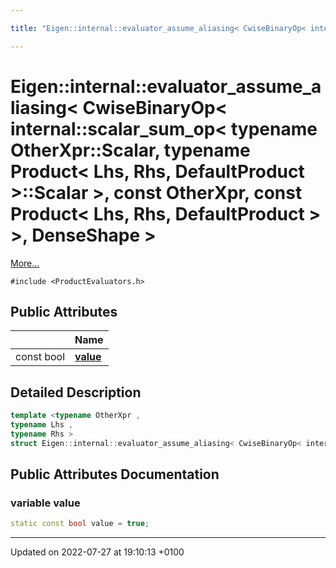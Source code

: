 ```yaml
---

title: "Eigen::internal::evaluator_assume_aliasing< CwiseBinaryOp< internal::scalar_sum_op< typename OtherXpr::Scalar, typename Product< Lhs, Rhs, DefaultProduct >::Scalar >, const OtherXpr, const Product< Lhs, Rhs, DefaultProduct > >, DenseShape >"

---
```


# Eigen::internal::evaluator_assume_aliasing< CwiseBinaryOp< internal::scalar_sum_op< typename OtherXpr::Scalar, typename Product< Lhs, Rhs, DefaultProduct >::Scalar >, const OtherXpr, const Product< Lhs, Rhs, DefaultProduct > >, DenseShape >



 [More...](#detailed-description)


`#include <ProductEvaluators.h>`

## Public Attributes

|                | Name           |
| -------------- | -------------- |
| const bool | **[value](http://example.org/classes/structeigen_1_1internal_1_1evaluator__assume__aliasing_3_01cwisebinaryop_3_01internal_1_1scalar_3afd4b81c2260845cfc9d9e71b0bc834/#variable-value)**  |

## Detailed Description

```cpp
template <typename OtherXpr ,
typename Lhs ,
typename Rhs >
struct Eigen::internal::evaluator_assume_aliasing< CwiseBinaryOp< internal::scalar_sum_op< typename OtherXpr::Scalar, typename Product< Lhs, Rhs, DefaultProduct >::Scalar >, const OtherXpr, const Product< Lhs, Rhs, DefaultProduct > >, DenseShape >;
```

## Public Attributes Documentation

### variable value

```cpp
static const bool value = true;
```


-------------------------------

Updated on 2022-07-27 at 19:10:13 +0100